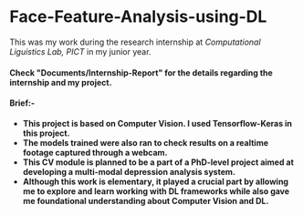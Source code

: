 # Face-Feature-Analysis-using-DL
This was my work during the research internship at <i>Computational Liguistics Lab, PICT</i> in my junior year.

#### Check <strong>"Documents/Internship-Report"<strong> for the details regarding the internship and my project.

#### Brief:-
* This project is based on Computer Vision. I used Tensorflow-Keras in this project.
* The models trained were also ran to check results on a realtime footage captured through a webcam.
* This CV module is planned to be a part of a PhD-level project aimed at developing a multi-modal depression analysis system.
* Although this work is elementary, it played a crucial part by allowing me to explore and learn working with DL frameworks while also gave me foundational understanding about Computer Vision and DL. 

